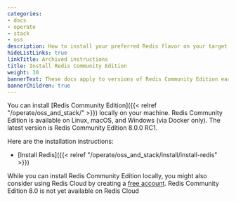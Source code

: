 ```yaml
---
categories:
- docs
- operate
- stack
- oss
description: How to install your preferred Redis flavor on your target platform
hideListLinks: true
linkTitle: Archived instructions
title: Install Redis Community Edition
weight: 30
bannerText: These docs apply to versions of Redis Community Edition earlier than 8.0.0.
bannerChildren: true
---
```


You can install [Redis Community Edition]({{< relref "/operate/oss_and_stack/" >}}) locally on your machine. Redis Community Edition is available on Linux, macOS, and Windows (via Docker only). The latest version is Redis Community Edition 8.0.0 RC1.

Here are the installation instructions:

* [Install Redis]({{< relref "/operate/oss_and_stack/install/install-redis" >}})

While you can install Redis Community Edition locally, you might also consider using Redis Cloud by creating a [free account](https://redis.com/try-free/?utm_source=redisio&utm_medium=referral&utm_campaign=2023-09-try_free&utm_content=cu-redis_cloud_users). Redis Community Edition 8.0 is not yet available on Redis Cloud
